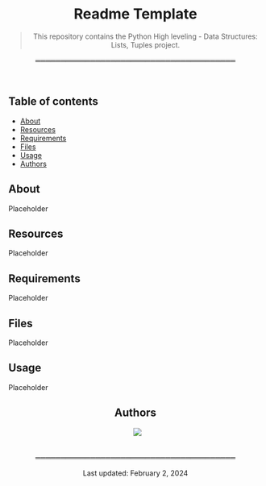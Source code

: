 <div align="center">
  
<h1> Readme Template </h1>

> This repository contains the Python High leveling - Data Structures: Lists, Tuples project.

</div>

<div align="center">

════════════════════════════════════════ 

</div>

<br>

## Table of contents
* [About](#about)
* [Resources](#resources)
* [Requirements](#requirements)
* [Files](#files)
* [Usage](#usage)
* [Authors](#authors)

## About
Placeholder

## Resources
Placeholder

## Requirements
Placeholder

## Files
Placeholder

## Usage
Placeholder

<div align="center">

## Authors
  
&ensp;[<img src="https://img.shields.io/badge/Nitsu47-%23121011.svg?style=for-the-badge&logo=github&logoColor=white">](https://github.com/Nitsu47)

<br>
════════════════════════════════════════
<br>

Last updated: February 2, 2024

</div>
